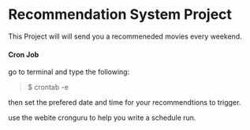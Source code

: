 # Recommendation System Project

This Project will will send you a recommeneded movies every weekend.


#### Cron Job

go to terminal and type the following:

> $ crontab -e

then set the prefered date and time for your recommendtions to trigger.

use the webite cronguru to help you write a schedule run.
